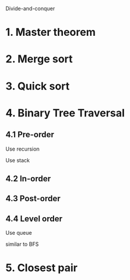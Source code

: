 Divide-and-conquer
# 1. Master theorem

# 2. Merge sort

# 3. Quick sort

# 4. Binary Tree Traversal
## 4.1 Pre-order

Use recursion

Use stack

## 4.2 In-order

## 4.3 Post-order

## 4.4 Level order

Use queue

similar to BFS

# 5. Closest pair 
